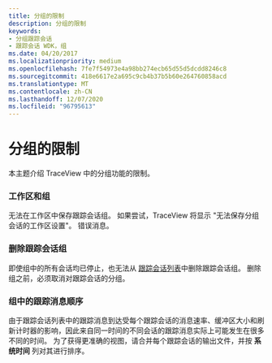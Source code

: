 ```yaml
---
title: 分组的限制
description: 分组的限制
keywords:
- 分组跟踪会话
- 跟踪会话 WDK，组
ms.date: 04/20/2017
ms.localizationpriority: medium
ms.openlocfilehash: 7fe7f54973e4a98bb274ecb65d55d5dcdd8246c8
ms.sourcegitcommit: 418e6617e2a695c9cb4b37b5b60e264760858acd
ms.translationtype: MT
ms.contentlocale: zh-CN
ms.lasthandoff: 12/07/2020
ms.locfileid: "96795613"
---
```

# <a name="limitations-of-grouping"></a>分组的限制

本主题介绍 TraceView 中的分组功能的限制。

### <a name="span-idworkspaces_and_groupsspanspan-idworkspaces_and_groupsspanworkspaces-and-groups"></a><span id="workspaces_and_groups"></span><span id="WORKSPACES_AND_GROUPS"></span>工作区和组

无法在工作区中保存跟踪会话组。 如果尝试，TraceView 将显示 "无法保存分组会话的工作区设置"。 错误消息。

### <a name="span-idremoving_trace_session_groupsspanspan-idremoving_trace_session_groupsspanremoving-trace-session-groups"></a><span id="removing_trace_session_groups"></span><span id="REMOVING_TRACE_SESSION_GROUPS"></span>删除跟踪会话组

即使组中的所有会话均已停止，也无法从 [跟踪会话列表](trace-session-list.md)中删除跟踪会话组。 删除组之前，必须取消对跟踪会话的分组。

### <a name="span-idtrace_message_order_in_a_groupspanspan-idtrace_message_order_in_a_groupspantrace-message-order-in-a-group"></a><span id="trace_message_order_in_a_group"></span><span id="TRACE_MESSAGE_ORDER_IN_A_GROUP"></span>组中的跟踪消息顺序

由于跟踪会话列表中的跟踪消息到达受每个跟踪会话的消息速率、缓冲区大小和刷新计时器的影响，因此来自同一时间的不同会话的跟踪消息实际上可能发生在很多不同的时间。 为了获得更准确的视图，请合并每个跟踪会话的输出文件，并按 **系统时间** 列对其进行排序。
